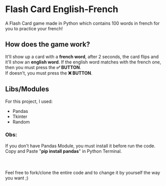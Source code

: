 # Flash Card English-French
A Flash Card game made in Python which contains 100 words in french for you to practice your french! <br>

## How does the game work?
It'll show up a card with a **french word**, after 2 seconds, the card flips and it'll show an **english word**. If the english word matches with the french one, then you must press the **✅ BUTTON**.<br> 
If doesn't, you must press the **❌ BUTTON**.

## Libs/Modules
For this project, I used:
- Pandas
- Tkinter
- Random

### Obs:
If you don't have Pandas Module, you must install it before run the code. Copy and Paste "__pip install pandas__" in Python Terminal.
<br><br><br><br>
Feel free to fork/clone the entire code and to change it by yourself the way you want ;)  

